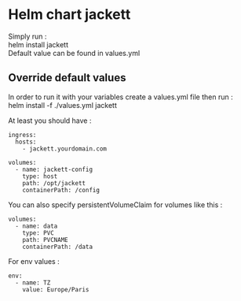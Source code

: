 #  Helm chart jackett
Simply run :  
helm install jackett  
Default value can be found in values.yml

## Override default values

In order to run it with your variables create a values.yml file then run :  
helm install -f ./values.yml jackett

At least you should have :  

    ingress:
      hosts:
        - jackett.yourdomain.com

    volumes:
      - name: jackett-config
        type: host
        path: /opt/jackett
        containerPath: /config


You can also specify persistentVolumeClaim for volumes like this :

    volumes:
      - name: data
        type: PVC
        path: PVCNAME
        containerPath: /data
        
For env values : 

    env:
      - name: TZ
        value: Europe/Paris

